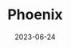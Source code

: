 ---
title: "Phoenix"
cc-type: constellation
borders:
  - Eridanus
  - Fornax
  - Grus
  - Hydrus
  - Sculptor
  - Tucana
date: 2023-06-24
hashtag: phoenix
subdivision-of:
  - southern celestial hemisphere
tags:
  - Constellation
---